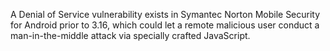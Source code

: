 A Denial of Service vulnerability exists in Symantec Norton Mobile Security for Android prior to 3.16, which could let a remote malicious user conduct a man-in-the-middle attack via specially crafted JavaScript.